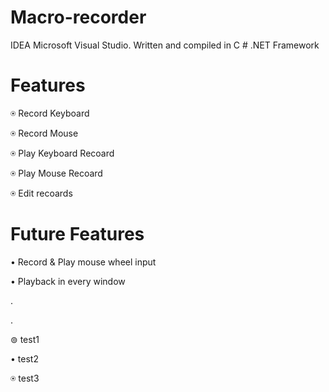 # Macro-recorder
IDEA Microsoft Visual Studio. Written and compiled in C # .NET Framework


# Features

&#9055; Record Keyboard

&#9055; Record Mouse

&#9055; Play Keyboard Recoard

&#9055; Play Mouse Recoard

&#9055; Edit recoards

# Future Features

&#8226; Record & Play mouse wheel input

&#8226; Playback in every window

.

.

&#8858; test1

&#8226; test2

&#9055; test3
